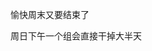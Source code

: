 <!--
 * @Author: LetMeFly
 * @Date: 2025-05-25 22:00:40
 * @LastEditors: LetMeFly.xyz
 * @LastEditTime: 2025-05-25 22:00:57
-->
愉快周末又要结束了

周日下午一个组会直接干掉大半天